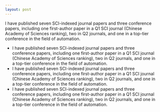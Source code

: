 ```yaml
---
layout: post
---
```

I have published seven SCI-indexed journal papers and three conference papers, including one first-author paper in a Q1 SCI journal (Chinese Academy of Sciences ranking), 
two in Q2 journals, and one in a top-tier conference in the field of automation.


- I have published seven SCI-indexed journal papers and three conference papers, including one first-author paper in a Q1 SCI journal (Chinese Academy of Sciences ranking), 
two in Q2 journals, and one in a top-tier conference in the field of automation.
- I have published seven SCI-indexed journal papers and three conference papers, including one first-author paper in a Q1 SCI journal (Chinese Academy of Sciences ranking), 
two in Q2 journals, and one in a top-tier conference in the field of automation.
- I have published seven SCI-indexed journal papers and three conference papers, including one first-author paper in a Q1 SCI journal (Chinese Academy of Sciences ranking), 
two in Q2 journals, and one in a top-tier conference in the field of automation.

